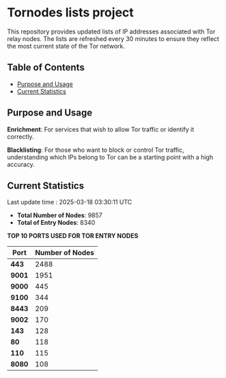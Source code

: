 # Tornodes lists project

This repository provides updated lists of IP addresses associated with Tor relay nodes. The lists are refreshed every 30 minutes to ensure they reflect the most current state of the Tor network.

## Table of Contents

- [Purpose and Usage](#purpose-and-usage)
- [Current Statistics](#current-statistics)


## Purpose and Usage

**Enrichment**: For services that wish to allow Tor traffic or identify it correctly.

**Blacklisting**: For those who want to block or control Tor traffic, understanding which IPs belong to Tor can be a starting point with a high accuracy.

## Current Statistics

Last update time : 2025-03-18 03:30:11 UTC

- **Total Number of Nodes**: 9857
- **Total of Entry Nodes**: 8340

**TOP 10 PORTS USED FOR TOR ENTRY NODES**

| **Port** | **Number of Nodes** |
|------|-----------------|
| **443**   | 2488  |
| **9001**   | 1951  |
| **9000**   | 445  |
| **9100**   | 344  |
| **8443**   | 209  |
| **9002**   | 170  |
| **143**   | 128  |
| **80**   | 118  |
| **110**   | 115  |
| **8080**   | 108  |

